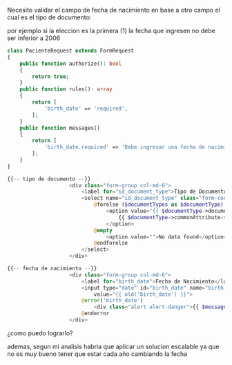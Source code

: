 Necesito validar el campo de fecha de nacimiento en base a otro campo el cual es el tipo de documento:

por ejemplo si la eleccion es la primera (1) la fecha que ingresen no debe ser inferior a 2006

```php
class PacienteRequest extends FormRequest
{
    public function authorize(): bool
    {
        return true;
    }
    public function rules(): array
    {
        return [
            'birth_date' => 'required',
        ];
    }
    public function messages()
    {
        return [
            'birth_date.required' => 'Debe ingresar una fecha de nacimiento',
        ];
    }
}

{{-- tipo de documento --}}
                    <div class="form-group col-md-6">
                        <label for="id_document_type">Tipo de Documento</label>
                        <select name="id_document_type" class="form-control" required>
                            @forelse ($documentTypes as $documentType)
                                <option value="{{ $documentType->document_type_id }}">
                                    {{ $documentType->commonAttribute->name }}
                                </option>
                            @empty
                                <option value="">No data found</option>
                            @endforelse
                        </select>
                    </div>

{{-- fecha de nacimiento --}}
                    <div class="form-group col-md-6">
                        <label for="birth_date">Fecha de Nacimiento</label>
                        <input type="date" id="birth_date" name="birth_date" class="form-control"
                            value="{{ old('birth_date') }}">
                        @error('birth_date')
                            <div class="alert alert-danger">{{ $message }}</div>
                        @enderror
                    </div>
```
¿como puedo lograrlo?

ademas, segun mi analisis habria que aplicar un solucion escalable ya que no es muy bueno tener que estar cada año cambiando la fecha  